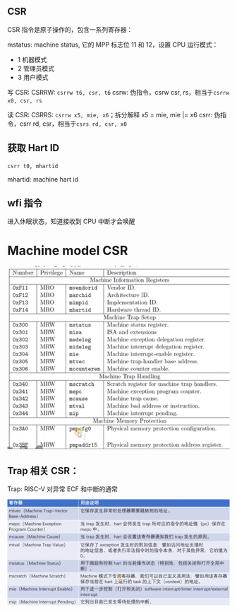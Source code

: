 ## CSR

CSR 指令是原子操作的，包含一系列寄存器：

mstatus: machine status, 它的 MPP 标志位 11 和 12，设置 CPU 运行模式：

- 1 机器模式
- 2 管理员模式
- 3 用户模式

写 CSR:
CSRRW: `csrrw t6, csr, t6`
csrw: 伪指令，csrw csr, rs，相当于`csrrw x0, csr, rs`

读 CSR:
CSRRS: `csrrw x5, mie, x6`；拆分解释 x5 = mie, mie |= x6
csrr: 伪指令，csrr rd, csr，相当于`csrs rd, csr, x0`

## 获取 Hart ID

`csrr t0, mhartid`

mhartid: machine hart id

## wfi 指令

进入休眠状态，知道接收到 CPU 中断才会唤醒

# Machine model CSR

![Alt text](image-5.png)

## Trap 相关 CSR：

Trap: RISC-V 对异常 ECF 和中断的通常

![Alt text](image-6.png)

